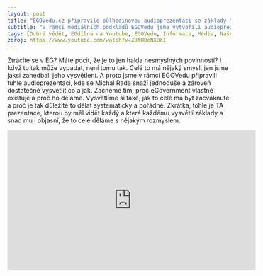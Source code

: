 ```yaml
---
layout: post
title: "EGOVedu.cz připravilo půlhodinovou audioprezentaci se základy toho co a proč je eGovernment"
subtitle: "V rámci mediálních podkladů EGOVedu jsme vytvořili audioprezentaci nebo audiopodcast, kde ve 30 minutách Michal Rada vysvětluje digitalizaci veřejné správy tak, aby ty základy pochopil opravdu každý."
tags: [Dobré vědět, EGdílna na Youtube, EGOVedu, Informace, Média, Naše práce, Nepřehlédněte, Podcast, Prezentace, Vzdělávání, Zdroje znalostí]
zdroj: https://www.youtube.com/watch?v=Z8fHOcNXBXI
---
```


Ztrácíte se v EG? Máte pocit, že je to jen halda nesmyslných povinností? I když to tak může vypadat, není tomu tak. Celé to má nějaký smysl, jen jsme jaksi zanedbali jeho vysvětlení. A proto jsme v rámci EGOVedu připravili tuhle audioprezentaci, kde se Michal Rada snaží jednoduše a zároveň dostatečně vysvětlit co a jak. Začneme tím, proč eGovernment vlastně existuje a proč ho děláme. Vysvětlíme si také, jak to celé má být zacvaknuté a proč je tak důležité to dělat systematicky a pořádně. Zkrátka, tohle je TA prezentace, kterou by měl vidět každý a která každému vysvětlí základy a snad mu i objasní, že to celé děláme s nějakým rozmyslem.


<iframe width="560" height="315" src="https://www.youtube.com/embed/Z8fHOcNXBXI" title="YouTube video player" frameborder="0" allow="accelerometer; autoplay; clipboard-write; encrypted-media; gyroscope; picture-in-picture; web-share" allowfullscreen></iframe>